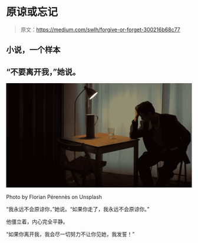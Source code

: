 # 原谅或忘记

> 原文：<https://medium.com/swlh/forgive-or-forget-300216b68c77>

## 小说，一个样本

## “不要离开我，”她说。

![](img/8bb2f84082b2247a8b73bcb0602e409a.png)

Photo by Florian Pérennès on Unsplash

“我永远不会原谅你，”她说。“如果你走了，我永远不会原谅你。”

他僵立着，内心完全平静。

“如果你离开我，我会尽一切努力不让你见她，我发誓！”